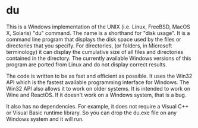 # du
This is a Windows implementation of the UNIX (i.e. Linux, FreeBSD, MacOS X, Solaris) "du" command. The name is a shorthand for "disk usage". It is a command line program that displays the disk space used by the files or directories that you specify. For directories, (or folders, in Microsoft terminology) it can display the cumulative size of all files and directories contained in the directory. The currently available Windows versions of this program are ported from Linux and do not display correct results.

The code is written to be as fast and efficient as possible. It uses the Win32 API which is the fastest available programming interface for Windows. The Win32 API also allows it to work on older systems. It is intended to work on Wine and ReactOS. If it doesn't work on a Windows system, that is a bug.

It also has no dependencies. For example, it does not require a Visual C++ or Visual Basic runtime library. So you can drop the du.exe file on any Windows system and it will run.
